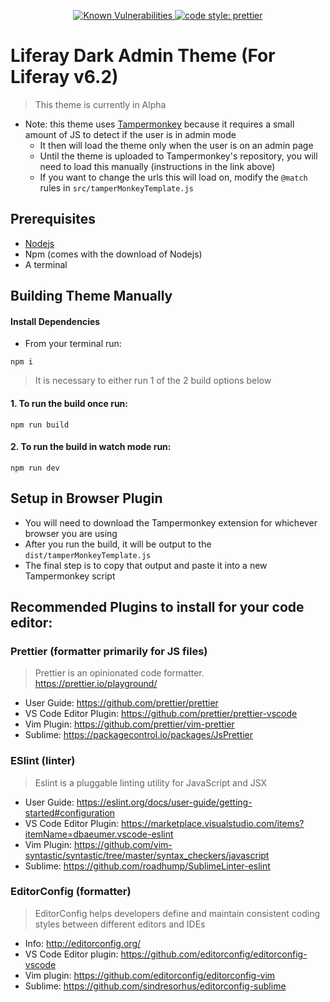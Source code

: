 <p align="center">
  <a href="https://snyk.io/test/github/protoevangelion/liferay-chrome-utils?targetFile=package.json">
    <img src="https://snyk.io/test/github/protoevangelion/liferay-chrome-utils/badge.svg?targetFile=package.json" alt="Known Vulnerabilities" data-canonical-src="https://snyk.io/test/github/protoevangelion/liferay-chrome-utils?targetFile=package.json" style="max-width:100%;">
  </a>
  <a href="#badge">
    <img alt="code style: prettier" src="https://img.shields.io/badge/code_style-prettier-ff69b4.svg?style=flat-square">
  </a>
</p>

# Liferay Dark Admin Theme (For Liferay v6.2)

> This theme is currently in Alpha

* Note: this theme uses [Tampermonkey](https://tampermonkey.net/) because it requires a small amount of JS to detect if the user is in admin mode
  * It then will load the theme only when the user is on an admin page
  * Until the theme is uploaded to Tampermonkey's repository, you will need to load this manually (instructions in the link above)
  * If you want to change the urls this will load on, modify the `@match` rules in `src/tamperMonkeyTemplate.js`

## Prerequisites

* [Nodejs](https://nodejs.org/)
* Npm (comes with the download of Nodejs)
* A terminal

## Building Theme Manually

#### Install Dependencies

* From your terminal run:

```shell
npm i
```

> It is necessary to either run 1 of the 2 build options below

#### 1. To run the build once run:

```shell
npm run build
```

#### 2. To run the build in watch mode run:

```shell
npm run dev
```

## Setup in Browser Plugin

* You will need to download the Tampermonkey extension for whichever browser you are using
* After you run the build, it will be output to the `dist/tamperMonkeyTemplate.js`
* The final step is to copy that output and paste it into a new Tampermonkey script

## Recommended Plugins to install for your code editor:

### Prettier (formatter primarily for JS files)

> Prettier is an opinionated code formatter. https://prettier.io/playground/

* User Guide: https://github.com/prettier/prettier
* VS Code Editor Plugin: https://github.com/prettier/prettier-vscode
* Vim Plugin: https://github.com/prettier/vim-prettier
* Sublime: https://packagecontrol.io/packages/JsPrettier

### ESlint (linter)

> Eslint is a pluggable linting utility for JavaScript and JSX

* User Guide: https://eslint.org/docs/user-guide/getting-started#configuration
* VS Code Editor Plugin: https://marketplace.visualstudio.com/items?itemName=dbaeumer.vscode-eslint
* Vim Plugin: https://github.com/vim-syntastic/syntastic/tree/master/syntax_checkers/javascript
* Sublime: https://github.com/roadhump/SublimeLinter-eslint

### EditorConfig (formatter)

> EditorConfig helps developers define and maintain consistent coding styles between different editors and IDEs

* Info: http://editorconfig.org/
* VS Code Editor plugin: https://github.com/editorconfig/editorconfig-vscode
* Vim plugin: https://github.com/editorconfig/editorconfig-vim
* Sublime: https://github.com/sindresorhus/editorconfig-sublime
